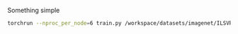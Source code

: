 Something simple

```bash
torchrun --nproc_per_node=6 train.py /workspace/datasets/imagenet/ILSVRC/Data/CLS-LOC --amp
```